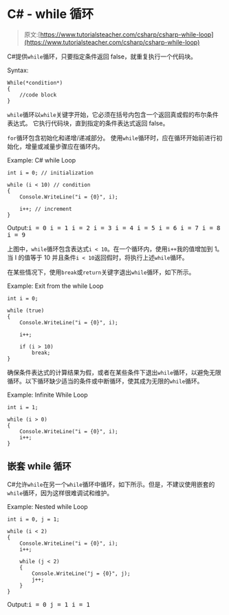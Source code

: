 # C# - while 循环

> 原文:[https://www.tutorialsteacher.com/csharp/csharp-while-loop](https://www.tutorialsteacher.com/csharp/csharp-while-loop)

C#提供`while`循环，只要指定条件返回 false，就重复执行一个代码块。

Syntax:

```
While(*condition*)
{
    //code block
}
```

`while`循环以`while`关键字开始，它必须在括号内包含一个返回真或假的布尔条件表达式。 它执行代码块，直到指定的条件表达式返回 false。

`for`循环包含初始化和递增/递减部分。 使用`while`循环时，应在循环开始前进行初始化，增量或减量步骤应在循环内。

Example: C# while Loop

```
int i = 0; // initialization

while (i < 10) // condition
{
    Console.WriteLine("i = {0}", i);

    i++; // increment
} 
```

Output:<samp>i = 0
i = 1
i = 2
i = 3
i = 4
i = 5
i = 6
i = 7
i = 8
i = 9</samp>

上图中，`while`循环包含表达式`i < 10`。在一个循环内，使用`i++`我的值增加到 1。当 I 的值等于 10 并且条件`i < 10`返回假时，将执行上述`while`循环。

在某些情况下，使用`break`或`return`关键字退出`while`循环，如下所示。

Example: Exit from the while Loop

```
int i = 0;

while (true)
{
    Console.WriteLine("i = {0}", i);

    i++;

    if (i > 10)
        break;
} 
```

确保条件表达式的计算结果为假，或者在某些条件下退出`while`循环，以避免无限循环。以下循环缺少适当的条件或中断循环，使其成为无限的`while`循环。

Example: Infinite While Loop

```
int i = 1;

while (i > 0)
{
    Console.WriteLine("i = {0}", i);
    i++;
} 
```

## 嵌套 while 循环

C#允许`while`在另一个`while`循环中循环，如下所示。但是，不建议使用嵌套的`while`循环，因为这样很难调试和维护。

Example: Nested while Loop

```
int i = 0, j = 1;

while (i < 2)
{
    Console.WriteLine("i = {0}", i);
    i++;

    while (j < 2)
    {
        Console.WriteLine("j = {0}", j);
        j++;
    }
} 
```

Output:<samp>i = 0
j = 1
i = 1</samp>